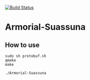 [![Build Status](https://travis-ci.com/maracatronics/Armorial-Suassuna.svg?branch=dev)](https://travis-ci.com/maracatronics/Armorial-Suassuna)

# Armorial-Suassuna

## How to use

```
sudo sh protobuf.sh
qmake
make

./Armorial-Suassuna
```
